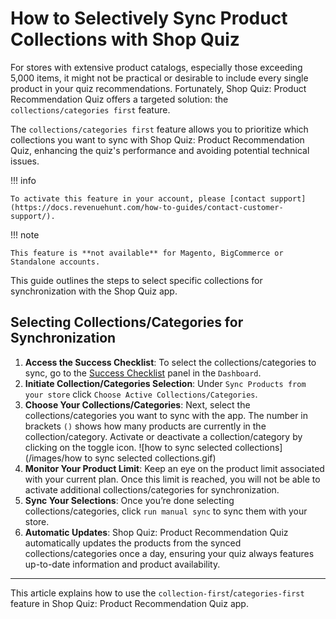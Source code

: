 # How to Selectively Sync Product Collections with Shop Quiz

For stores with extensive product catalogs, especially those exceeding 5,000 items, it might not be practical or desirable to include every single product in your quiz recommendations. Fortunately, Shop Quiz: Product Recommendation Quiz offers a targeted solution: the `collections/categories first` feature. 

The `collections/categories first` feature allows you to prioritize which collections you want to sync with Shop Quiz: Product Recommendation Quiz, enhancing the quiz's performance and avoiding potential technical issues. 

!!! info

    To activate this feature in your account, please [contact support](https://docs.revenuehunt.com/how-to-guides/contact-customer-support/).

!!! note

    This feature is **not available** for Magento, BigCommerce or Standalone accounts.

This guide outlines the steps to select specific collections for synchronization with the Shop Quiz app.

## Selecting Collections/Categories for Synchronization

1. **Access the Success Checklist**: To select the collections/categories to sync, go to the [Success Checklist](https://docs.revenuehunt.com/reference/dashboard/#success-checklist) panel in the `Dashboard`. 
2. **Initiate Collection/Categories Selection**: Under `Sync Products from your store` click `Choose Active Collections/Categories`.
3. **Choose Your Collections/Categories**: Next, select the collections/categories you want to sync with the app. The number in brackets `()` shows how many products are currently in the collection/category. Activate or deactivate a collection/category by clicking on the toggle icon.
    ![how to sync selected collections](/images/how to sync selected collections.gif)
4. **Monitor Your Product Limit**: Keep an eye on the product limit associated with your current plan. Once this limit is reached, you will not be able to activate additional collections/categories for synchronization.
5. **Sync Your Selections**: Once you’re done selecting collections/categories, click `run manual sync` to sync them with your store.
6. **Automatic Updates**: Shop Quiz: Product Recommendation Quiz automatically updates the products from the synced collections/categories once a day, ensuring your quiz always features up-to-date information and product availability.

---
This article explains how to use the `collection-first`/`categories-first` feature in Shop Quiz: Product Recommendation Quiz app.

